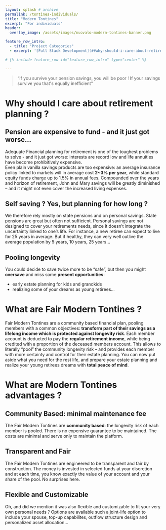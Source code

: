 ```yaml
---
layout: splash # archive
permalink: /tontines-individuals/
title: "Modern Tontines"
excerpt: "For individuals"
header:
  overlay_image: /assets/images/nuovalo-modern-tontines-banner.png

feature_row_intro:
  - title: "Project Categories"
  - excerpt: '[Full Stack Development](##why-should-i-care-about-retirement-planning-){: .btn .btn--info} [Creative Technology](#creative-technologies){: .btn .btn--info} [Machine Learning](#machine-learning-and-computer-vision){: .btn .btn--info} [Desktop and Data Apps](#desktop-and-console-applications){: .btn .btn--info} [Design](#design-and-typography){: .btn .btn--info}'

# {% include feature_row id="feature_row_intro" type="center" %}

---
```


>“If you survive your pension savings, you will be poor ! If your savings survive you that's equally inefficient"

# Why should I care about retirement planning ?

## Pension are expensive to fund - and it just got worse...
Adequate Financial planning for retirement is one of the toughest problems to solve - and it just got worse: interests are record low and life annuities have become prohibitively expensive.    
Even plain vanilla savings products are too expensive: an average insurance policy linked to markets will in average cost **2~3% per year**, while standard equity funds charge up to 1.5% in annual fees. Compounded over the years and horizon of retirement, John and Mary savings will be greatly diminished – and it might not even cover the increased living expenses.

## Self saving ? Yes, but planning for how long ?


We therefore rely mostly on state pensions and on personal savings. State pensions are great but often not sufficient.
Personal savings are not designed to cover your retirements needs, since it doesn’t integrate the uncertainty linked to one’s life. For instance, a new retiree can expect to live for 25 years in average. But if healthy, they can very well outlive the average population by 5 years, 10 years, 25 years...     

## Pooling longevity
You could decide to save twice more to be “safe”, but then you might **oversave** and miss some **present opportunities**:
* early estate planning for kids and grandkids
* realizing some of your dreams as young retirees…


# What are Fair Modern Tontines ?
Fair Modern Tontines are a community based financial plan, pooling members with a common objectives: **transform part of their savings as a lifelong income which is protected against longevity risk**.
Each member account is deducted to pay the **regular retirement income**, while being credited with a proportion of the deceased members account. This allows to literally “pool” the community longevity risk – and provides each member with more certainty and control for their estate planning. You can now put aside what you need for the rest life, and prepare your estate planning and realize your young retirees dreams with **total peace of mind**.


# What are Modern Tontines advantages ?

## Community Based: minimal maintenance fee
The Fair Modern Tontines are **community based**: the longevity risk of each member is pooled. There is no expensive guarantee to be maintained. The costs are minimal and serve only to maintain the platform.

## Transparent and Fair
The Fair Modern Tontines are engineered to be transparent and fair by construction. The money is invested in selected funds at your discretion and at each time, you know exactly the value of your account and your share of the pool. No surprises here.

## Flexible and Customizable
Oh, and did we mention it was also flexible and customizable to fit your very own personal needs ? Options are available such a joint-life option to include your spouse, top-up capabilites, outflow structure design and personalized asset allocation...
